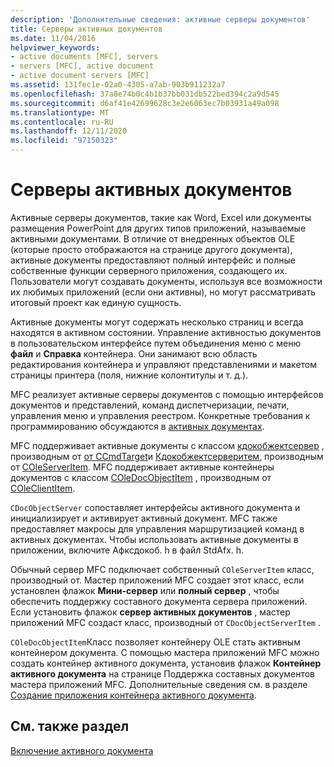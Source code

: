 ```yaml
---
description: 'Дополнительные сведения: активные серверы документов'
title: Серверы активных документов
ms.date: 11/04/2016
helpviewer_keywords:
- active documents [MFC], servers
- servers [MFC], active document
- active document servers [MFC]
ms.assetid: 131fec1e-02a0-4305-a7ab-903b911232a7
ms.openlocfilehash: 37a8e74b0c4b1b37bb031db522bed394c2a9d545
ms.sourcegitcommit: d6af41e42699628c3e2e6063ec7b03931a49a098
ms.translationtype: MT
ms.contentlocale: ru-RU
ms.lasthandoff: 12/11/2020
ms.locfileid: "97150323"
---
```

# <a name="active-document-servers"></a>Серверы активных документов

Активные серверы документов, такие как Word, Excel или документы размещения PowerPoint для других типов приложений, называемые активными документами. В отличие от внедренных объектов OLE (которые просто отображаются на странице другого документа), активные документы предоставляют полный интерфейс и полные собственные функции серверного приложения, создающего их. Пользователи могут создавать документы, используя все возможности их любимых приложений (если они активны), но могут рассматривать итоговый проект как единую сущность.

Активные документы могут содержать несколько страниц и всегда находятся в активном состоянии. Управление активностью документов в пользовательском интерфейсе путем объединения меню с меню **файл** и **Справка** контейнера. Они занимают всю область редактирования контейнера и управляют представлениями и макетом страницы принтера (поля, нижние колонтитулы и т. д.).

MFC реализует активные серверы документов с помощью интерфейсов документов и представлений, команд диспетчеризации, печати, управления меню и управления реестром. Конкретные требования к программированию обсуждаются в [активных документах](active-documents.md).

MFC поддерживает активные документы с классом [кдокобжектсервер](reference/cdocobjectserver-class.md) , производным от [от CCmdTarget](reference/ccmdtarget-class.md)и [Кдокобжектсерверитем](reference/cdocobjectserveritem-class.md), производным от [COleServerItem](reference/coleserveritem-class.md). MFC поддерживает активные контейнеры документов с классом [COleDocObjectItem](reference/coledocobjectitem-class.md) , производным от [COleClientItem](reference/coleclientitem-class.md).

`CDocObjectServer` сопоставляет интерфейсы активного документа и инициализирует и активирует активный документ. MFC также предоставляет макросы для управления маршрутизацией команд в активных документах. Чтобы использовать активные документы в приложении, включите Афксдокоб. h в файл StdAfx. h.

Обычный сервер MFC подключает собственный `COleServerItem` класс, производный от. Мастер приложений MFC создает этот класс, если установлен флажок **Мини-сервер** или **полный сервер** , чтобы обеспечить поддержку составного документа сервера приложений. Если установить флажок **сервер активных документов** , мастер приложений MFC создаст класс, производный от `CDocObjectServerItem` .

`COleDocObjectItem`Класс позволяет контейнеру OLE стать активным контейнером документа. С помощью мастера приложений MFC можно создать контейнер активного документа, установив флажок **Контейнер активного документа** на странице Поддержка составных документов мастера приложений MFC. Дополнительные сведения см. в разделе [Создание приложения контейнера активного документа](creating-an-active-document-container-application.md).

## <a name="see-also"></a>См. также раздел

[Включение активного документа](active-document-containment.md)
